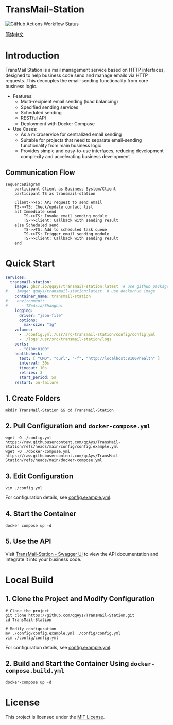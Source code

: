 TransMail-Station
===

![GitHub Actions Workflow Status](https://img.shields.io/github/actions/workflow/status/qqAys/TransMail-Station/publish.yml)

[简体中文](./README.zh-CN.md)

# Introduction

TransMail Station is a mail management service based on HTTP interfaces, designed to help business code send and manage emails via HTTP requests. This decouples the email-sending functionality from core business logic.

* Features:
  * Multi-recipient email sending (load balancing)
  * Specified sending services
  * Scheduled sending
  * RESTful API
  * Deployment with Docker Compose
* Use Cases:
  * As a microservice for centralized email sending
  * Suitable for projects that need to separate email-sending functionality from main business logic
  * Provides simple and easy-to-use interfaces, reducing development complexity and accelerating business development

## Communication Flow
```mermaid
sequenceDiagram
    participant Client as Business System/Client
    participant TS as transmail-station

    Client->>TS: API request to send email
    TS->>TS: Check/update contact list
    alt Immediate send
        TS->>TS: Invoke email sending module
        TS->>Client: Callback with sending result
    else Scheduled send
        TS->>TS: Add to scheduled task queue
        TS->>TS: Trigger email sending module
        TS->>Client: Callback with sending result
    end
```

# Quick Start

```yaml
services:
  transmail-station:
    image: ghcr.io/qqays/transmail-station:latest  # use github packages image
#    image: qqays/transmail-station:latest  # use dockerhub image
    container_name: transmail-station
#    environment:
#      - TZ=Asia/Shanghai
    logging:
      driver: "json-file"
      options:
        max-size: "1g"
    volumes:
      - ./config.yml:/usr/src/transmail-station/config/config.yml
      - ./logs:/usr/src/transmail-station/logs
    ports:
      - "8100:8100"
    healthcheck:
      test: [ "CMD", "curl", "-f", "http://localhost:8100/health" ]
      interval: 30s
      timeout: 10s
      retries: 3
      start_period: 5s
    restart: on-failure
```

## 1. Create Folders
```shell
mkdir TransMail-Station && cd TransMail-Station
```

## 2. Pull Configuration and `docker-compose.yml`
```shell
wget -O ./config.yml https://raw.githubusercontent.com/qqAys/TransMail-Station/refs/heads/main/config/config.example.yml
wget -O ./docker-compose.yml https://raw.githubusercontent.com/qqAys/TransMail-Station/refs/heads/main/docker-compose.yml
```

## 3. Edit Configuration
```shell
vim ./config.yml
```

For configuration details, see [config.example.yml](./config/config.example.yml).

## 4. Start the Container
```shell
docker compose up -d
```

## 5. Use the API
Visit [TransMail-Station - Swagger UI](http://localhost:8100/docs) to view the API documentation and integrate it into your business code.

# Local Build

## 1. Clone the Project and Modify Configuration
```shell
# Clone the project
git clone https://github.com/qqAys/TransMail-Station.git
cd TransMail-Station

# Modify configuration
mv ./config/config.example.yml ./config/config.yml
vim ./config/config.yml
```

For configuration details, see [config.example.yml](./config/config.example.yml).

## 2. Build and Start the Container Using `docker-compose.build.yml`
```shell
docker-compose up -d
```

# License
This project is licensed under the [MIT License](./LICENSE).
